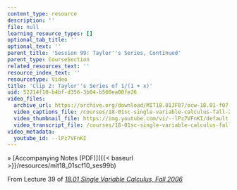 ```yaml
---
content_type: resource
description: ''
file: null
learning_resource_types: []
optional_tab_title: ''
optional_text: ''
parent_title: 'Session 99: Taylor''s Series, Continued'
parent_type: CourseSection
related_resources_text: ''
resource_index_text: ''
resourcetype: Video
title: 'Clip 2: Taylor''s Series of 1/(1 + x)'
uid: 52214f10-b4bf-d356-3b04-b560ea00fe26
video_files:
  archive_url: https://archive.org/download/MIT18.01JF07/ocw-18.01-f07-lec39_300k.mp4
  video_captions_file: /courses/18-01sc-single-variable-calculus-fall-2010/b15eaf4517dd5e9baa1ffdf61bb393c4_--lPz7VFnKI.vtt
  video_thumbnail_file: https://img.youtube.com/vi/--lPz7VFnKI/default.jpg
  video_transcript_file: /courses/18-01sc-single-variable-calculus-fall-2010/9a47db4ed3c1d98a0f319aad76f355e5_--lPz7VFnKI.pdf
video_metadata:
  youtube_id: --lPz7VFnKI
---
```


» [Accompanying Notes (PDF)]({{< baseurl >}}/resources/mit18_01scf10_ses99b)

From Lecture 39 of [_18.01 Single Variable Calculus, Fall 2006_](/courses/18-01-single-variable-calculus-fall-2006/pages/video-lectures)